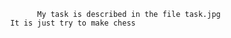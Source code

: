                   My task is described in the file task.jpg
            It is just try to make chess
